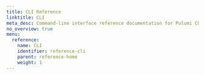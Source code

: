 ```yaml
---
title: CLI Reference
linktitle: CLI
meta_desc: Command-line interface reference documentation for Pulumi CLI and ESC CLI.
no_overview: true
menu:
  reference:
    name: CLI
    identifier: reference-cli
    parent: reference-home
    weight: 1
---
```

